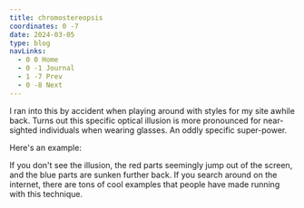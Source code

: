 ```yaml
---
title: chromostereopsis
coordinates: 0 -7
date: 2024-03-05
type: blog
navLinks:
  - 0 0 Home
  - 0 -1 Journal
  - 1 -7 Prev
  - 0 -8 Next
---
```


I ran into this by accident when playing around with styles for my site awhile
back. Turns out this specific optical illusion is more pronounced for
near-sighted individuals when wearing glasses. An oddly specific super-power.

Here's an example:

<div class="chromostereopsis-demo"></div>

If you don't see the illusion, the red parts seemingly jump out of the screen,
and the blue parts are sunken further back. If you search around on the
internet, there are tons of cool examples that people have made running with
this technique.
